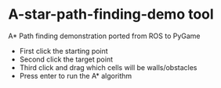 # A-star-path-finding-demo tool 

A* Path finding demonstration ported from ROS to PyGame 
* First click the starting point
* Second click the target point 
* Third click and drag which cells will be walls/obstacles 
* Press enter to run the A* algorithm
 
